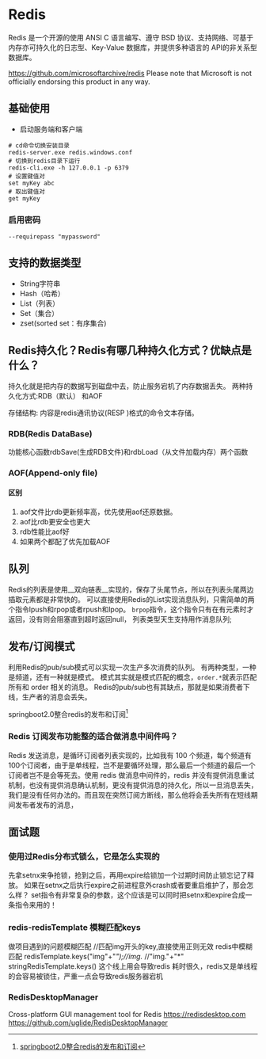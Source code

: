 # Redis
<!-- @author DHJT 2019-10-14 -->
Redis 是一个开源的使用 ANSI C 语言编写、遵守 BSD 协议、支持网络、可基于内存亦可持久化的日志型、Key-Value 数据库，并提供多种语言的 API的非关系型数据库。

https://github.com/microsoftarchive/redis
Please note that Microsoft is not officially endorsing this product in any way.

## 基础使用
- 启动服务端和客户端
``` shell
# cd命令切换安装目录
redis-server.exe redis.windows.conf
# 切换到redis目录下运行
redis-cli.exe -h 127.0.0.1 -p 6379
# 设置键值对
set myKey abc
# 取出键值对
get myKey
```

### 启用密码
`--requirepass "mypassword" `

## 支持的数据类型
- String字符串
- Hash（哈希）
- List（列表）
- Set（集合）
- zset(sorted set：有序集合)

## Redis持久化？Redis有哪几种持久化方式？优缺点是什么？
持久化就是把内存的数据写到磁盘中去，防止服务宕机了内存数据丢失。
两种持久化方式:RDB（默认） 和AOF

存储结构: 内容是redis通讯协议(RESP )格式的命令文本存储。

### RDB(Redis DataBase)
功能核心函数rdbSave(生成RDB文件)和rdbLoad（从文件加载内存）两个函数

### AOF(Append-only file)

#### 区别
1. aof文件比rdb更新频率高，优先使用aof还原数据。
2. aof比rdb更安全也更大
3. rdb性能比aof好
4. 如果两个都配了优先加载AOF

## 队列
Redis的列表是使用__双向链表__实现的，保存了头尾节点，所以在列表头尾两边插取元素都是非常快的。
可以直接使用Redis的List实现消息队列，只需简单的两个指令lpush和rpop或者rpush和lpop。
`brpop`指令，这个指令只有在有元素时才返回，没有则会阻塞直到超时返回null，
列表类型天生支持用作消息队列;

## 发布/订阅模式
利用Redis的pub/sub模式可以实现一次生产多次消费的队列。
有两种类型，一种是频道，还有一种就是模式。
模式其实就是模式匹配的概念，`order.*`就表示匹配所有和 order 相关的消息。
Redis的pub/sub也有其缺点，那就是如果消费者下线，生产者的消息会丢失。

springboot2.0整合redis的发布和订阅[^1]

### Redis 订阅发布功能整的适合做消息中间件吗？
Redis 发送消息，是循环订阅者列表实现的，比如我有 100 个频道，每个频道有100个订阅者，由于是单线程，岂不是要循环处理，那么最后一个频道的最后一个订阅者岂不是会等死去。使用 redis 做消息中间件的，redis 并没有提供消息重试机制，也没有提供消息确认机制，更没有提供消息的持久化，所以一旦消息丢失，我们是没有任何办法的。而且现在突然订阅方断线，那么他将会丢失所有在短线期间发布者发布的消息，

[1]: http://redisdoc.com/index.html 'Redis 命令参考'

## 面试题

### 使用过Redis分布式锁么，它是怎么实现的
先拿setnx来争抢锁，抢到之后，再用expire给锁加一个过期时间防止锁忘记了释放。
如果在setnx之后执行expire之前进程意外crash或者要重启维护了，那会怎么样？
set指令有非常复杂的参数，这个应该是可以同时把setnx和expire合成一条指令来用的！

### redis-redisTemplate 模糊匹配keys
做项目遇到的问题模糊匹配
//匹配img开头的key,直接使用正则无效
redis中模糊匹配 redisTemplate.keys("img"+"*");//img.* //"img."+"*" 
stringRedisTemplate.keys() 这个线上用会导致redis 耗时很久，redis又是单线程的会容易被锁住，严重一点会导致redis服务器宕机

### RedisDesktopManager
Cross-platform GUI management tool for Redis https://redisdesktop.com
https://github.com/uglide/RedisDesktopManager

[1]: https://blog.csdn.net/weixin_30301449/article/details/101239123 '在RedisTemplate中使用scan代替keys指令'

[^1]: [springboot2.0整合redis的发布和订阅](https://www.cnblogs.com/powerwu/p/11505481.html)